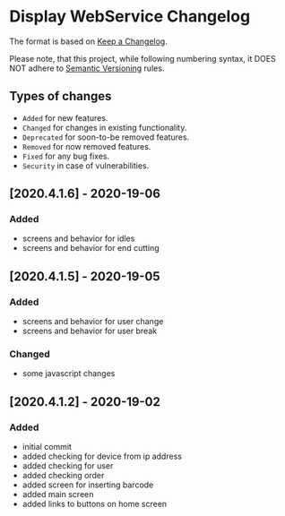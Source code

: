 # Display WebService Changelog

The format is based on [Keep a Changelog](http://keepachangelog.com/en/1.0.0/).

Please note, that this project, while following numbering syntax, it DOES NOT
adhere to [Semantic Versioning](http://semver.org/spec/v2.0.0.html) rules.

## Types of changes

* ```Added``` for new features.
* ```Changed``` for changes in existing functionality.
* ```Deprecated``` for soon-to-be removed features.
* ```Removed``` for now removed features.
* ```Fixed``` for any bug fixes.
* ```Security``` in case of vulnerabilities.

## [2020.4.1.6] - 2020-19-06

### Added
- screens and behavior for idles
- screens and behavior for end cutting

## [2020.4.1.5] - 2020-19-05

### Added
- screens and behavior for user change
- screens and behavior for user break

### Changed
- some javascript changes

## [2020.4.1.2] - 2020-19-02

### Added
- initial commit
- added checking for device from ip address
- added checking for user
- added checking order
- added screen for inserting barcode
- added main screen
- added links to buttons on home screen